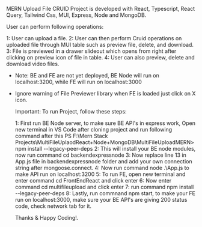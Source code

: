 MERN Upload File CRUID Project is developed with React, Typescript, React Query, Tailwind Css, MUI, Express, Node and MongoDB.

User can perform following operations: 

1: User can upload a file.
2: User can then perform Cruid operations on uploaded file through MUI table such as preview file, delete, and download.
3: File is previewed in a drawer slideout which opens from right after clicking on preview icon of file in table.
4: User can also preview, delete and download video files.


- Note: BE and FE are not yet deployed, BE Node will run on localhost:3200, while FE will run on localhost:3000
- Ignore warning of File Previewer library when FE is loaded just click on X icon.

  Important: To run Project, follow these steps:

  1: First run BE Node server, to make sure BE API's in express work, Open new terminal in VS Code after cloning project and run following command after this PS F:\Mern Stack Projects\MultiFileUplaodReact+Node+MongoDB\MultiFileUploadMERN> npm install --legacy-peer-deps
  2: This will install your BE node modules, now run command cd backendexpressnode
  3: Now replace line 13 in App.js file in backendexpressnode folder and add your own connection string after mongoose.connect.
  4: Now run command node .\App.js to make API run on localhost:3200
  5: To run FE, open new terminal and enter command cd FrontEndReact and click enter
  6: Now enter command cd multifileupload and click enter
  7: run command npm install --legacy-peer-deps
  8: Lastly, run commnand npm start, to make your FE run on localhost:3000, make sure your BE API's are giving 200 status code, check network tab for it.


  Thanks & Happy Coding!.
